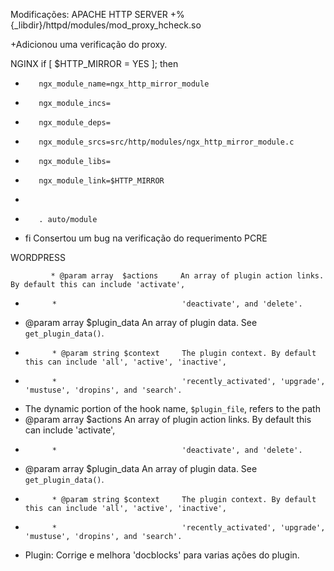Modificações:
APACHE HTTP SERVER
+%{_libdir}/httpd/modules/mod_proxy_hcheck.so

+Adicionou uma verificação do proxy.

NGINX
if [ $HTTP_MIRROR = YES ]; then
 +        ngx_module_name=ngx_http_mirror_module
 +        ngx_module_incs=
 +        ngx_module_deps=
 +        ngx_module_srcs=src/http/modules/ngx_http_mirror_module.c
 +        ngx_module_libs=
 +        ngx_module_link=$HTTP_MIRROR
 +
 +        . auto/module
 +    fi
 Consertou um bug na verificação do requerimento PCRE
 
 WORDPRESS

			 * @param array  $actions     An array of plugin action links. By default this can include 'activate',
 +			 *                            'deactivate', and 'delete'.
  * @param array  $plugin_data An array of plugin data. See `get_plugin_data()`.
 +			 * @param string $context     The plugin context. By default this can include 'all', 'active', 'inactive',
 +			 *                            'recently_activated', 'upgrade', 'mustuse', 'dropins', and 'search'.
  * The dynamic portion of the hook name, `$plugin_file`, refers to the path
   * @param array  $actions     An array of plugin action links. By default this can include 'activate',
 +			 *                            'deactivate', and 'delete'.
  * @param array  $plugin_data An array of plugin data. See `get_plugin_data()`.
 +			 * @param string $context     The plugin context. By default this can include 'all', 'active', 'inactive',
 +			 *                            'recently_activated', 'upgrade', 'mustuse', 'dropins', and 'search'.
 
 + Plugin: Corrige e melhora 'docblocks' para varias ações do plugin.
